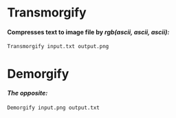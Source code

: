 Transmorgify
===========

#### Compresses text to image file by *rgb(ascii, ascii, ascii):*  
``` Transmorgify input.txt output.png ```

Demorgify
=========
#### *The opposite:*
``` Demorgify input.png output.txt ```
